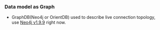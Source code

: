 ### Data model as Graph

* GraphDB(Neo4j or OrientDB) used to describe live connection topology, use [Neo4j v1.9.9](https://github.com/neo4j/neo4j/releases/tag/1.9.9) right now.
